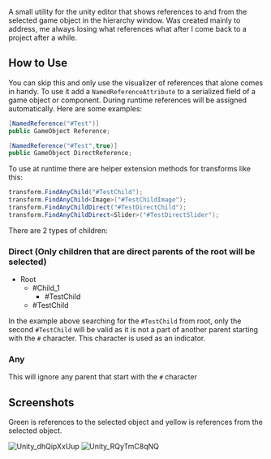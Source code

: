 A small utility for the unity editor that shows references to and from the selected game object in the hierarchy window.
Was created mainly to address, me always losing what references what after I come back to a project after a while.

## How to Use
You can skip this and only use the visualizer of references that alone comes in handy.
To use it add a `NamedReferenceAttribute` to a serialized field of a game object or component. During runtime references will be assigned automatically. Here are some examples: 
````csharp
[NamedReference("#Test")]
public GameObject Reference;

[NamedReference("#Test",true)]
public GameObject DirectReference;
````

To use at runtime there are helper extension methods for transforms like this:
````csharp
transform.FindAnyChild("#TestChild");
transform.FindAnyChild<Image>("#TestChildImage");
transform.FindAnyChildDirect("#TestDirectChild");
transform.FindAnyChildDirect<Slider>("#TestDirectSlider");
````

There are 2 types of children:
### Direct (Only children that are direct parents of the root will be selected)
* Root
  * #Child_1
    * #TestChild
  * #TestChild

In the example above searching for the `#TestChild` from root, only the second `#TestChild` will be valid as it is not a part of another parent starting with the `#` character. This character is used as an indicator.
### Any
This will ignore any parent that start with the `#` character

## Screenshots
Green is references to the selected object and yellow is references from the selected object.

![Unity_dhQipXxUup](https://github.com/simeonradivoev/NamedReferences/assets/9950198/b3e9c938-b5d2-4610-bc64-f110c90e3e54)
![Unity_RQyTmC8qNQ](https://github.com/simeonradivoev/NamedReferences/assets/9950198/10921e33-c362-4af1-bd74-2b4818f5bfac)
